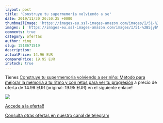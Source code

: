 ```yaml
---
layout: post
title: 'Construye tu supermemoria volviendo a se'
date: 2019/11/30 20:50:25 +0000
thumbnailImage: 'https://images-eu.ssl-images-amazon.com/images/I/51-%2B5jybVAL._SL200_.jpg'
images: [ 'https://images-eu.ssl-images-amazon.com/images/I/51-%2B5jybVAL._SL200_.jpg' ]
comments: true
category: ofertas
author: ring
slug: 1518671519
description:
actualPrice: 14.96 EUR
comparePrice: 19.95 EUR
inStock: true
---
```


Tienes [Construye tu supermemoria volviendo a ser niño: Método para mejorar la memoria a tu ritmo y con retos para ver tu progresión](https://www.amazon.com/dp/1518671519/?tag=redken08-20) a precio de oferta de 14.96 EUR (original: 19.95 EUR) en el siguiente enlace!

[![](https://images-eu.ssl-images-amazon.com/images/I/51-%2B5jybVAL._SL200_.jpg)](https://www.amazon.com/dp/1518671519/?tag=redken08-20)

[Accede a la oferta!!](https://www.amazon.com/dp/1518671519/?tag=redken08-20)

[Consulta otras ofertas en nuestro canal de telegram](https://t.me/s/ofertas25)

